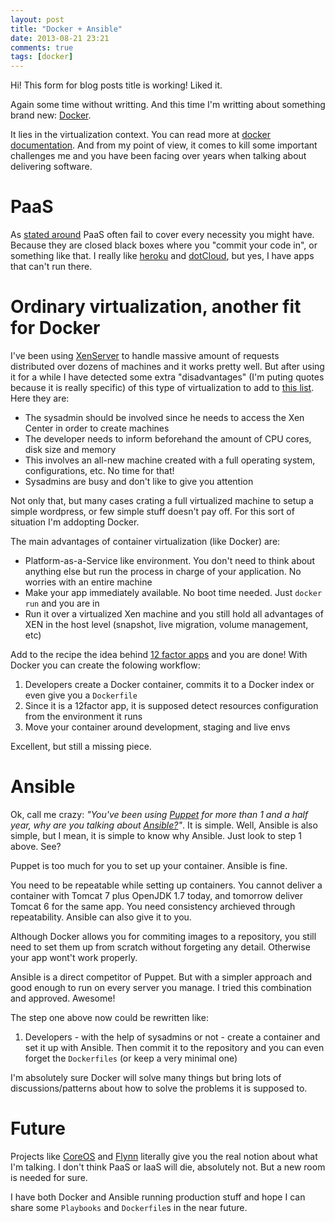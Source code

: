 ```yaml
---
layout: post
title: "Docker + Ansible"
date: 2013-08-21 23:21
comments: true
tags: [docker]
---
```

Hi! This form for blog posts title is working! Liked it.

Again some time without writting. And this time I'm writting about
something brand new: [Docker](http://www.docker.io/).

It lies in the virtualization context. You can read more at [docker
documentation](http://docs.docker.io/en/latest/). And from my point of
view, it comes to kill some important challenges me and you have been
facing over years when talking about delivering software.
<!--more-->

PaaS
====

As [stated around](http://blog.docker.io/2013/07/excited-to-be-joining-the-great-teams-at-dotcloud-docker-as-ceo/)
PaaS often fail to cover every necessity you might have. Because they are closed black boxes where you "commit your code in", or something like that. I really like [heroku](http://heroku.com) and [dotCloud](https://www.dotcloud.com/), but yes, I have apps that can't run there.

Ordinary virtualization, another fit for Docker
===============================================

I've been using [XenServer](http://www.citrix.com.br/products/xenserver/overview.html) to handle massive amount of requests distributed over dozens of machines and it works pretty well. But after using it for a while I have detected some extra "disadvantages" (I'm puting quotes because it is really specific) of this type of virtualization to add to [this list](https://github.com/dotcloud/docker). Here they are:

   - The sysadmin should be involved since he needs to access the Xen Center in order to create machines
   - The developer needs to inform beforehand the amount of CPU cores, disk size and memory
   - This involves an all-new machine created with a full operating system, configurations, etc. No time for that!
   - Sysadmins are busy and don't like to give you attention

Not only that, but many cases crating a full virtualized machine to setup a simple wordpress, or few simple stuff doesn't pay off. For this sort of situation I'm addopting Docker.

The main advantages of container virtualization (like Docker) are:

   - Platform-as-a-Service like environment. You don't need to think about anything else but run the process in charge of your application. No worries with an entire machine
   - Make your app immediately available. No boot time needed. Just `docker run` and you are in
   - Run it over a virtualized Xen machine and you still hold all advantages of XEN in the host level (snapshot, live migration, volume management, etc)

Add to the recipe the idea behind [12 factor apps](http://12factor.net/) and
you are done! With Docker you can create the folowing workflow:

   1. Developers create a Docker container, commits it to a Docker index or even give you a `Dockerfile`
   2. Since it is a 12factor app, it is supposed detect resources configuration from the environment it runs
   3. Move your container around development, staging and live envs

Excellent, but still a missing piece.

Ansible
=======

Ok, call me crazy: *"You've been using [Puppet](http://puppetlabs.com/)
for more than 1 and a half year, why are you talking about
[Ansible?](http://www.ansibleworks.com/)"*. It is simple. Well, Ansible
is also simple, but I mean, it is simple to know why Ansible. Just look
to step 1 above. See?

Puppet is too much for you to set up your container. Ansible is fine.

You need to be repeatable while setting up containers. You cannot deliver a container with Tomcat 7 plus OpenJDK 1.7 today, and tomorrow deliver Tomcat 6 for the same app. You need consistency archieved through repeatability. Ansible can also give it to you.

Although Docker allows you for commiting images to a repository, you still need to set them up from scratch without
forgeting any detail. Otherwise your app wont't work properly.

Ansible is a direct competitor of Puppet. But with a simpler approach and good enough to run on every server you manage. I tried this combination and approved. Awesome!

The step one above now could be rewritten like: 

   1. Developers - with the help of sysadmins or not - create a container and set it up with Ansible. Then commit it to the repository and you can even forget  the `Dockerfiles` (or keep a very minimal one)

I'm absolutely sure Docker will solve many things but bring lots of discussions/patterns about how to solve the problems it is supposed to.

Future
======

Projects like [CoreOS](http://coreos.com/) and [Flynn](https://flynn.io/) literally give you the real notion about what I'm talking. I don't think PaaS or IaaS will die, absolutely not. But a new room is needed for sure.

I have both Docker and Ansible running production stuff and hope I can share some `Playbooks` and `Dockerfile`s in the near future.


